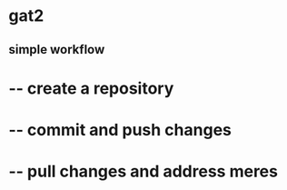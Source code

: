# gat2
## simple workflow
# -- create a repository
# -- commit and push changes
# -- pull changes and address meres
